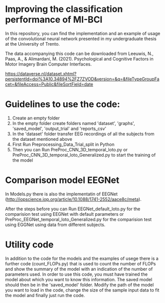 # Improving the classification performance of MI-BCI

In this repository, you can find the implementation and an example of usage of the convolutional neural network presented in my undergraduate thesis at the University of Trento.

The data accompanying this code can be downloaded from Leeuwis, N., Paas, A., & Alimardani, M. (2021). Psychological and Cognitive Factors in Motor Imagery Brain Computer Interfaces.

https://dataverse.nl/dataset.xhtml?persistentId=doi%3A10.34894%2FZ7ZVOD&version=&q=&fileTypeGroupFacet=&fileAccess=Public&fileSortField=date

# Guidelines to use the code:

1) Create an empty folder
2) In the empty folder create folders named 'dataset', 'graphs', 'saved_model', 'output_trial' and 'reports_csv'
3) In the 'dataset' folder transfer EEG recordings of all the subjects from the dataset mentioned above
4) First Run Preprocessing_Data_Trial_split in Python
5) Then you can Run PreProc_CNN_3D_temporal_loto.py or PreProc_CNN_3D_temporal_loto_Generalized.py to start the training of the model

# Comparison model EEGNet

In Models.py there is also the implementatin of EEGNet (http://iopscience.iop.org/article/10.1088/1741-2552/aace8c/meta).

After the steps before you can Run EEGNet_default_loto.py for the comparision test using EEGNet with default parameters or PreProc_EEGNet_temporal_loto_Generalized.py for the comparision test using EGGNet using data from different subjects.

# Utility code

In addition to the code for the models and the examples of usege there is a further code (count_FLOPs.py) that is used to count the number of FLOPs and show the summary of the model with an indication of the number of parameters used. In order to use this code, you must have trained the model about which you want to know this information. The saved model should then be in the 'saved_model' folder. Modify the path of the model you want to load in the code, change the size of the sample input data to fit the model and finally just run the code.
